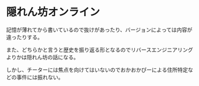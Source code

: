 # 隠れん坊オンライン
記憶が薄れてから書いているので抜けがあったり、バージョンによっては内容が違ったりする。

また、どちらかと言うと歴史を振り返る形となるのでリバースエンジニアリングよりかは隠れん坊の話になる。

しかし、チーターには焦点を向けてはいないのでおかおかぴーによる住所特定などの事件には振れない。
